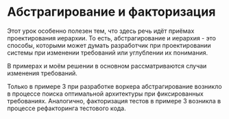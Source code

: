 # Абстрагирование и факторизация

Этот урок особенно полезен тем, что здесь речь идёт приёмах проектирования
иерархии.
То есть, абстрагирование и иерархия - это способы, которыми может думать
разработчик при проектировании системы при изменении требований или углублении
их понимания.

В примерах и моём решении в основном рассматриваются случаи изменения требований.

Только в примере 3 при разработке воркера абстрагирование возникло в процессе
поиска оптимальной архитектуры при фиксированных требованиях.
Аналогично, факторизация тестов в примере 3 возникла в процессе рефакторинга
тестового кода.
